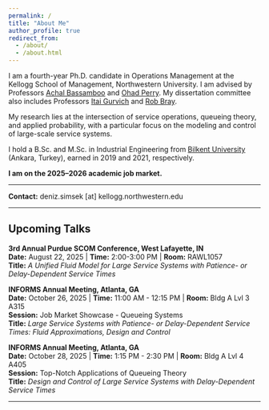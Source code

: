 ```yaml
---
permalink: /
title: "About Me"
author_profile: true
redirect_from: 
  - /about/
  - /about.html
---
```


I am a fourth-year Ph.D. candidate in Operations Management at the Kellogg School of Management, Northwestern University. I am advised by Professors [Achal Bassamboo](https://www.kellogg.northwestern.edu/faculty/directory/bassamboo_achal/) and [Ohad Perry](https://people.smu.edu/operry/homepage/). My dissertation committee also includes Professors [Itai Gurvich](https://www.kellogg.northwestern.edu/faculty/directory/gurvich_itai.aspx) and [Rob Bray](https://www.kellogg.northwestern.edu/faculty/directory/bray_robert/).

My research lies at the intersection of service operations, queueing theory, and applied probability, with a particular focus on the modeling and control of large-scale service systems.

I hold a B.Sc. and M.Sc. in Industrial Engineering from [Bilkent University](https://w3.ie.bilkent.edu.tr/en/) (Ankara, Turkey), earned in 2019 and 2021, respectively.

**I am on the 2025–2026 academic job market.**

---

**Contact:** deniz.simsek [at] kellogg.northwestern.edu

---

## Upcoming Talks

**3rd Annual Purdue SCOM Conference, West Lafayette, IN**  
**Date:** August 22, 2025 | **Time:** 2:00-3:00 PM | **Room:** RAWL1057    
**Title:** *A Unified Fluid Model for Large Service Systems with Patience- or Delay-Dependent Service Times*

**INFORMS Annual Meeting, Atlanta, GA**  
**Date:** October 26, 2025 | **Time:** 11:00 AM - 12:15 PM | **Room:** Bldg A Lvl 3 A315  
**Session:** Job Market Showcase - Queueing Systems  
**Title:** *Large Service Systems with Patience- or Delay-Dependent Service Times: Fluid Approximations, Design and Control*

**INFORMS Annual Meeting, Atlanta, GA**  
**Date:** October 28, 2025 | **Time:** 1:15 PM - 2:30 PM | **Room:** Bldg A Lvl 4 A405  
**Session:** Top-Notch Applications of Queueing Theory  
**Title:** *Design and Control of Large Service Systems with Delay-Dependent Service Times*  


---
